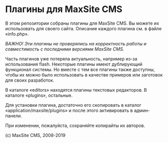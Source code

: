 Плагины для MaxSite CMS
=======================

В этом репозитории собраны плагины для MaxSite CMS. Вы можете их использовать для своего сайта. Описание каждого плагина см. в файле «info.php».

*ВАЖНО! Эти плагины не проверялись на корректность работы и совместимость с последними версиями MaxSite CMS.*

Часть плагинов уже потеряла актуальность, например из-за использования flash. Некоторые плагины имеют дублирующий функционал системы. Но вместе с тем все плагины также доступны, чтобы их можно было использовать в качестве примеров или заготовок для своих разработок.

В каталоге «editors» находятся плагины текстовых редакторов. В каталоге «plugins», остальные.

Для установки плагина, достаточно его скопировать в каталог «application/maxsite/plugins» и после этого активировать в админ-панели.

При изменении, пожалуйста, сохраняйте копирайты их авторов.


(с) MaxSite CMS, 2008-2019
